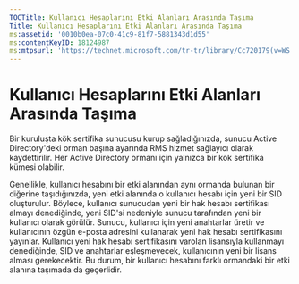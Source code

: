 ```yaml
---
TOCTitle: Kullanıcı Hesaplarını Etki Alanları Arasında Taşıma
Title: Kullanıcı Hesaplarını Etki Alanları Arasında Taşıma
ms:assetid: '0010b0ea-07c0-41c9-81f7-5881343d1d55'
ms:contentKeyID: 18124987
ms:mtpsurl: 'https://technet.microsoft.com/tr-tr/library/Cc720179(v=WS.10)'
---
```


Kullanıcı Hesaplarını Etki Alanları Arasında Taşıma
===================================================

Bir kuruluşta kök sertifika sunucusu kurup sağladığınızda, sunucu Active Directory'deki orman başına ayarında RMS hizmet sağlayıcı olarak kaydettirilir. Her Active Directory ormanı için yalnızca bir kök sertifika kümesi olabilir.

Genellikle, kullanıcı hesabını bir etki alanından aynı ormanda bulunan bir diğerine taşıdığınızda, yeni etki alanında o kullanıcı hesabı için yeni bir SID oluşturulur. Böylece, kullanıcı sunucudan yeni bir hak hesabı sertifikası almayı denediğinde, yeni SID'si nedeniyle sunucu tarafından yeni bir kullanıcı olarak görülür. Sunucu, kullanıcı için yeni anahtarlar üretir ve kullanıcının özgün e-posta adresini kullanarak yeni hak hesabı sertifikasını yayınlar. Kullanıcı yeni hak hesabı sertifikasını varolan lisansıyla kullanmayı denediğinde, SID ve anahtarlar eşleşmeyecek, kullanıcının yeni bir lisans alması gerekecektir. Bu durum, bir kullanıcı hesabını farklı ormandaki bir etki alanına taşımada da geçerlidir.
